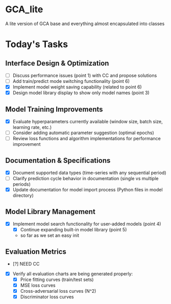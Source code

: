 # GCA_lite
A lite version of GCA base and everything almost encapsulated into classes

# Today's Tasks

## Interface Design & Optimization
- [ ] Discuss performance issues (point 1) with CC and propose solutions
- [ ] Add train/predict mode switching functionality (point 6)
- [x] Implement model weight saving capability (related to point 6)
- [x] Design model library display to show only model names (point 3)

## Model Training Improvements
- [x] Evaluate hyperparameters currently available (window size, batch size, learning rate, etc.)
- [ ] Consider adding automatic parameter suggestion (optimal epochs)
- [ ] Review loss functions and algorithm implementations for performance improvement

## Documentation & Specifications
- [x] Document supported data types (time-series with any sequential period)
- [ ] Clarify prediction cycle behavior in documentation (single vs multiple periods)
- [x] Update documentation for model import process (Python files in model directory)

## Model Library Management
- [x] Implement model search functionality for user-added models (point 4)
  - [x] Continue expanding built-in model library (point 5) 
  - so far as we set an easy init


## Evaluation Metrics
- [?] NEED CC
- [x] Verify all evaluation charts are being generated properly:
  - [x] Price fitting curves (train/test sets)
  - [x] MSE loss curves
  - [x] Cross-adversarial loss curves (N^2)
  - [x] Discriminator loss curves
